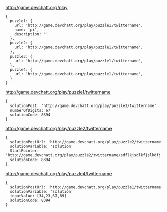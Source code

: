 http://game.devchatt.org/play

    {
      puzzle1: {
        url: 'http://game.devchatt.org/play/puzzle1/twittername',
        name: 'pi',
        description: ''
      },
      puzzle2: {
        url: 'http://game.devchatt.org/play/puzzle1/twittername',
      },
      puzzle3: {
        url: 'http://game.devchatt.org/play/puzzle1/twittername',
      },
      puzzle4: {
        url: 'http://game.devchatt.org/play/puzzle1/twittername',
      }
    }



http://game.devchatt.org/play/puzzle1/twittername

    {
      solutionPost: 'http://game.devchatt.org/play/puzzle1/twittername'
      numberOfDigits: 67
      solutionCode: 8394
    }

http://game.devchatt.org/play/puzzle2/twittername

    {
      solutionPostUrl: 'http://game.devchatt.org/play/puzzle2/twittername'
      solutionVariable: 'solution'
      StartPointer: 'http://game.devchatt.org/play/puzzle2/twittername/sdflkjsdlkfjslkdfj'
      solutionCode: 8394
    }

http://game.devchatt.org/play/puzzle4/twittername

    {
      solutionPostUrl: 'http://game.devchatt.org/play/puzzle1/twittername'
      solutionVariable: 'solution'
      inputValue: [34,23,67,89]
      solutionCode: 8394
    }

